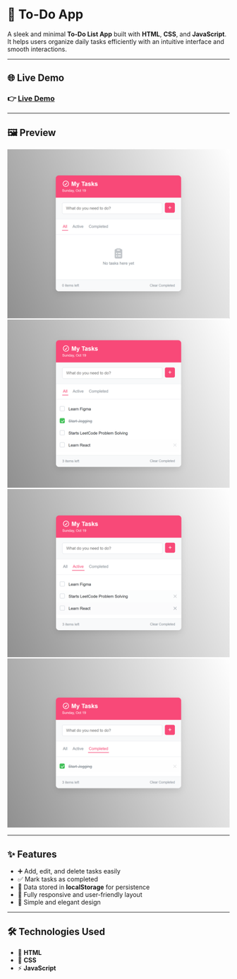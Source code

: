 # 📝 To-Do App

A sleek and minimal **To-Do List App** built with **HTML**, **CSS**, and **JavaScript**.  
It helps users organize daily tasks efficiently with an intuitive interface and smooth interactions.

---

## 🌐 Live Demo

### 👉 [Live Demo](https://to-do-app-xo1.netlify.app/)

---

## 🖼️ Preview

![To-Do App Preview](/Image/defualt.png)
![To-Do App Preview](/Image/alllist.png)
![To-Do App Preview](/Image/activelist.png)
![To-Do App Preview](/Image/completedlist.png)

---

## ✨ Features

- ➕ Add, edit, and delete tasks easily
- ✅ Mark tasks as completed
- 💾 Data stored in **localStorage** for persistence
- 📱 Fully responsive and user-friendly layout
- 🎨 Simple and elegant design

---

## 🛠️ Technologies Used

- 🧱 **HTML**
- 🎨 **CSS**
- ⚡ **JavaScript**
